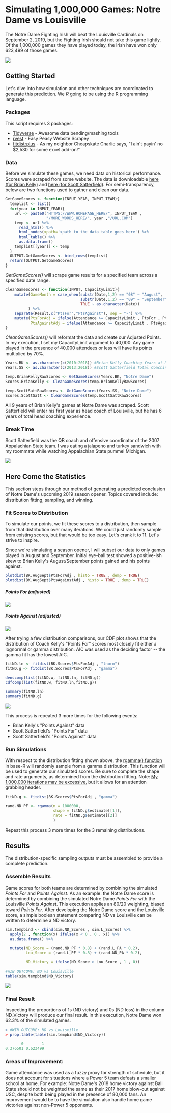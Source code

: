 # Simulating 1,000,000 Games: Notre Dame vs Louisville

The Notre Dame Fighting Irish will beat the Louisville Cardinals on  September 2, 2019, but the Fighting Irish should not take this game  lightly. Of the 1,000,000 games they have played today, the Irish have  won only 623,499 of those games.



![](https://raw.githubusercontent.com/Vincent-Chung/Predicting-2019-ND-vs-Louisville/master/ReadMe_Images/SLACT.png)



## Getting Started

Let's dive into how simulation and other techniques are coordinated to generate this prediction. We *R* going to be using the R programming language.

### Packages

This script requires 3 packages:

* [Tidyverse](https://www.tidyverse.org/packages/) - Awesome data bending/mashing tools
* [rvest](https://cran.r-project.org/web/packages/rvest/rvest.pdf) - Easy Peasy Website Scrapey
* [fitdistrplus](https://cran.r-project.org/web/packages/fitdistrplus/fitdistrplus.pdf) - As my neighbor Cheapskate Charlie says, "I ain't payin' no $2,530 for some excel add-on!"

### Data

Before we simulate these games, we need data on historical performance. Scores were scraped from some website. The data is downloadable [here (for Brian Kelly)](https://github.com/Vincent-Chung/Predicting-2019-ND-vs-Louisville/blob/master/Data_BrianKellyScores.csv) and [here (for Scott Satterfield)](https://github.com/Vincent-Chung/Predicting-2019-ND-vs-Louisville/blob/master/Data_ScottSattScores.csv). For semi-transparency, below are two functions used to gather and clean our data. 

``` R
GetGameScores <- function(INPUT_YEAR, INPUT_TEAM){
  templist <- list() 
  for(year in INPUT_YEAR){    
    url <- paste0("HTTPS://WWW.HOMEPAGE_HERE/", INPUT_TEAM ,
                  "/MORE_WORDS_HERE/", year ,"/URL.COM")
    temp <- url %>%
      read_html() %>%
      html_nodes(xpath='xpath to the data table goes here') %>%
      html_table() %>%
      as.data.frame()
    templist[[year]] <- temp
  }
  OUTPUT.GetGameScores <- bind_rows(templist)
  return(OUTPUT.GetGameScores)
}
```

*GetGameScores()* will scrape game results for a specified team across a specified date range.

```R
CleanGameScores <- function(INPUT, CapacityLimit){
    mutate(GameMonth = case_when(substr(Date,1,2) == "08" ~ "August",
               					 substr(Date,1,2) == "09" ~ "September",
               				     TRUE ~ as.character(Date))
          ) %>%
    separate(Result,c("PtsFor","PtsAgainst"), sep = "-") %>%
    mutate(PtsForAdj = ifelse(Attendance >= CapacityLimit , PtsFor , PtsFor * 0.70),
           PtsAgainstAdj = ifelse(Attendance >= CapacityLimit , PtsAgainst , PtsAgainst * 0.70))
}

```

*CleanGameScores()* will reformat the data and create our Adjusted Points. In my execution, I set my CapacityLimit argument to 40,000. Any game played in the presence of 40,000 attendees or less will have its points multiplied by 70%.

```R
Years.BK <- as.character(c(2010:2018)) #Brian Kelly Coaching Years at ND
Years.SS <- as.character(c(2013:2018)) #Scott Satterfield Total Coaching Years

temp.BrianKellyRawScores <- GetGameScores(Years.BK, "Notre Dame")
Scores.BrianKelly <- CleanGameScores(temp.BrianKellyRawScores)

temp.ScottSattRawScores <- GetGameScores(Years.SS, "Notre Dame")
Scores.ScottSatt <- CleanGameScores(temp.ScottSattRawScores)

```

All 9 years of Brian Kelly's games at Notre Dame was scraped. Scott Satterfield will enter his first year as head coach of  Louisville, but he has 6 years of total head coaching experience.

### Break Time

Scott Satterfield was the QB coach and offensive coordinator of the 2007 Appalachian State team. I was eating a jalapeno and turkey sandwich with my roommate while watching Appalachian State pummel Michigan.

[![](https://raw.githubusercontent.com/Vincent-Chung/Predicting-2019-ND-vs-Louisville/master/ReadMe_Images/2020-05-22%2018_40_48-Window.png)](https://www.youtube.com/watch?v=N9zpDEsqrbs)



## Here Come the Statistics

This section steps through our method of generating a predicted conclusion of Notre Dame's upcoming 2019 season opener. Topics covered include: distribution fitting, sampling, and winning.

### Fit Scores to Distribution

To simulate our points, we fit these scores to a distribution, then  sample from that distribution over many iterations. We could just  randomly sample from existing scores, but that would be too easy. Let's  crank it to 11. Let's strive to inspire.

Since we're simulating a season opener, I will subset our data to only games played in August and September. Initial eye-ball test showed a positive-ish skew to Brian Kelly's August/September points gained and his points against.

``` R
plotdist(BK.AugSept$PtsForAdj , histo = TRUE , demp = TRUE)    
plotdist(BK.AugSept$PtsAgainstAdj , histo = TRUE , demp = TRUE) 
```

##### Points For (adjusted)

![](https://raw.githubusercontent.com/Vincent-Chung/Predicting-2019-ND-vs-Louisville/master/ReadMe_Images/DistBrianKellyPtsFor.png)

##### Points Against (adjusted)

![](https://raw.githubusercontent.com/Vincent-Chung/Predicting-2019-ND-vs-Louisville/master/ReadMe_Images/DistBrianKellyPtsAgainst.png)

After trying a few distribution comparisons, our CDF plot shows that the distribution of Coach Kelly's "Points For" scores most closely fit either a lognormal or gamma distribution. AIC was used as the deciding factor -- the gamma fit has the lowest AIC.

```R
fitND.ln <- fitdist(BK.Scores$PtsForAdj , "lnorm")
fitND.g <- fitdist(BK.Scores$PtsForAdj , "gamma")

denscomp(list(fitND.w, fitND.ln, fitND.g))
cdfcomp(list(fitND.w, fitND.ln,fitND.g)) 

summary(fitND.ln)
summary(fitND.g)
```

![](https://raw.githubusercontent.com/Vincent-Chung/Predicting-2019-ND-vs-Louisville/master/ReadMe_Images/CDFsBrianKellyPtsFor.png)

This process is repeated 3 more times for the following events:

- Brian Kelly's "Points Against" data
- Scott Satterfield's "Points For" data
- Scott Satterfield's "Points Against" data

### Run Simulations

With respect to the distribution fitting shown above, the [rgamma() function](https://stat.ethz.ch/R-manual/R-devel/library/stats/html/GammaDist.html) in base-R will randomly sample from a gamma distribution. This function will be used to generate our simulated scores. Be sure to complete the shape and rate arguments, as determined from the distribution fitting. Note: [My 1,000,000 iterations may be excessive](https://kb.palisade.com/index.php?pg=kb.page&id=125), but it allows for an attention grabbing header.

```R
fitND.g <- fitdist(BK.Scores$PtsForAdj , "gamma")

rand.ND_PF <- rgamma(n = 1000000,
                     shape = fitND.g$estimate[[1]],
                     rate = fitND.g$estimate[[2]]
                     )
```

Repeat this process 3 more times for the 3 remaining distributions.

## Results

The distribution-specific sampling outputs must be assembled to provide a complete prediction. 

### Assemble Results

Game scores for both teams are determined by combining the simulated *Points For* and *Points Against*. As an example: the Notre Dame score is determined by combining the simulated Notre Dame *Points For* with the Louisville *Points Against*. This execution applies an 80/20 weighting, biased toward *Points For*. After developing the Notre Dame score and the Louisville score, a simple boolean statement comparing ND vs Louisville can be written to determine a ND victory.

```R
sim.tempbind <- cbind(sim.ND_Scores , sim.L_Scores) %>%
  apply(2 , function(x) ifelse(x < 0 , 0 , x)) %>%
  as.data.frame() %>%

  mutate(ND_Score = (rand.ND_PF * 0.8) + (rand.L_PA * 0.2),
         Lou_Score = (rand.L_PF * 0.8) + (rand.ND_PA * 0.2),

         ND_Victory = ifelse(ND_Score > Lou_Score , 1 , 0))

#WIN OUTCOME: ND vs Louisville
table(sim.tempbind$ND_Victory)
```

![](https://raw.githubusercontent.com/Vincent-Chung/Predicting-2019-ND-vs-Louisville/master/ReadMe_Images/NDvsLouOutcomeTable.png)

### Final Result

Inspecting the proportions of 1s (ND victory) and 0s (ND loss) in the column ND_Victory will produce our final result. In this execution, Notre Dame won 62.3% of the simulated games.

```R
> #WIN OUTCOME: ND vs Louisville
> prop.table(table(sim.tempbind$ND_Victory))

       0        1 
0.376501 0.623499 
```

### Areas of Improvement:

Game attendance was used as a fuzzy proxy for strength of schedule, but it does not account for situations where a Power 5 team defeats a smaller school at home. For example: Notre Dame's 2018 home victory against Ball State should not be weighted the same as their 2017 home blow-out against USC, despite both being played in the presence of 80,000 fans. An improvement would be to have the simulation also handle home game victories against non-Power 5 opponents.
